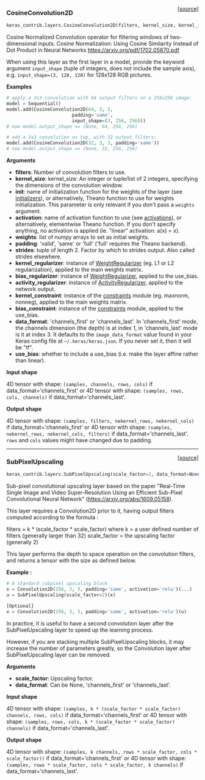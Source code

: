 <span style="float:right;">[[source]](https://github.com/keras-team/keras-contrib/blob/master/keras_contrib/layers/convolutional.py#L19)</span>
### CosineConvolution2D

```python
keras_contrib.layers.CosineConvolution2D(filters, kernel_size, kernel_initializer='glorot_uniform', activation=None, weights=None, padding='valid', strides=(1, 1), data_format=None, kernel_regularizer=None, bias_regularizer=None, activity_regularizer=None, kernel_constraint=None, bias_constraint=None, use_bias=True)
```

Cosine Normalized Convolution operator for filtering windows of two-dimensional inputs.
Cosine Normalization: Using Cosine Similarity Instead of Dot Product in Neural Networks
https://arxiv.org/pdf/1702.05870.pdf

When using this layer as the first layer in a model,
provide the keyword argument `input_shape`
(tuple of integers, does not include the sample axis),
e.g. `input_shape=(3, 128, 128)` for 128x128 RGB pictures.

__Examples__


```python
# apply a 3x3 convolution with 64 output filters on a 256x256 image:
model = Sequential()
model.add(CosineConvolution2D(64, 3, 3,
                        padding='same',
                        input_shape=(3, 256, 256)))
# now model.output_shape == (None, 64, 256, 256)

# add a 3x3 convolution on top, with 32 output filters:
model.add(CosineConvolution2D(32, 3, 3, padding='same'))
# now model.output_shape == (None, 32, 256, 256)
```

__Arguments__

- __filters__: Number of convolution filters to use.
- __kernel_size__: kernel_size: An integer or tuple/list of 2 integers, specifying the
    dimensions of the convolution window.
- __init__: name of initialization function for the weights of the layer
    (see [initializers](../initializers.md)), or alternatively,
    Theano function to use for weights initialization.
    This parameter is only relevant if you don't pass
    a `weights` argument.
- __activation__: name of activation function to use
    (see [activations](../activations.md)),
    or alternatively, elementwise Theano function.
    If you don't specify anything, no activation is applied
    (ie. "linear" activation: a(x) = x).
- __weights__: list of numpy arrays to set as initial weights.
- __padding__: 'valid', 'same' or 'full'
    ('full' requires the Theano backend).
- __strides__: tuple of length 2. Factor by which to strides output.
    Also called strides elsewhere.
- __kernel_regularizer__: instance of [WeightRegularizer](../regularizers.md)
    (eg. L1 or L2 regularization), applied to the main weights matrix.
- __bias_regularizer__: instance of [WeightRegularizer](../regularizers.md),
    applied to the use_bias.
- __activity_regularizer__: instance of [ActivityRegularizer](../regularizers.md),
    applied to the network output.
- __kernel_constraint__: instance of the [constraints](../constraints.md) module
    (eg. maxnorm, nonneg), applied to the main weights matrix.
- __bias_constraint__: instance of the [constraints](../constraints.md) module,
    applied to the use_bias.
- __data_format__: 'channels_first' or 'channels_last'. In 'channels_first' mode, the channels dimension
    (the depth) is at index 1, in 'channels_last' mode is it at index 3.
    It defaults to the `image_data_format` value found in your
    Keras config file at `~/.keras/keras.json`.
    If you never set it, then it will be "tf".
- __use_bias__: whether to include a use_bias
    (i.e. make the layer affine rather than linear).

__Input shape__

4D tensor with shape:
`(samples, channels, rows, cols)` if data_format='channels_first'
or 4D tensor with shape:
`(samples, rows, cols, channels)` if data_format='channels_last'.

__Output shape__

4D tensor with shape:
`(samples, filters, nekernel_rows, nekernel_cols)` if data_format='channels_first'
or 4D tensor with shape:
`(samples, nekernel_rows, nekernel_cols, filters)` if data_format='channels_last'.
`rows` and `cols` values might have changed due to padding.

----

<span style="float:right;">[[source]](https://github.com/keras-team/keras-contrib/blob/master/keras_contrib/layers/convolutional.py#L246)</span>
### SubPixelUpscaling

```python
keras_contrib.layers.SubPixelUpscaling(scale_factor=2, data_format=None)
```

Sub-pixel convolutional upscaling layer based on the paper "Real-Time Single Image
and Video Super-Resolution Using an Efficient Sub-Pixel Convolutional Neural Network"
(https://arxiv.org/abs/1609.05158).

This layer requires a Convolution2D prior to it, having output filters computed according to
the formula :

filters = k * (scale_factor * scale_factor)
where k = a user defined number of filters (generally larger than 32)
scale_factor = the upscaling factor (generally 2)

This layer performs the depth to space operation on the convolution filters, and returns a
tensor with the size as defined below.

__Example :__

```python
# A standard subpixel upscaling block
x = Convolution2D(256, 3, 3, padding='same', activation='relu')(...)
u = SubPixelUpscaling(scale_factor=2)(x)

[Optional]
x = Convolution2D(256, 3, 3, padding='same', activation='relu')(u)
```

In practice, it is useful to have a second convolution layer after the
SubPixelUpscaling layer to speed up the learning process.

However, if you are stacking multiple SubPixelUpscaling blocks, it may increase
the number of parameters greatly, so the Convolution layer after SubPixelUpscaling
layer can be removed.

__Arguments__

- __scale_factor__: Upscaling factor.
- __data_format__: Can be None, 'channels_first' or 'channels_last'.

__Input shape__

4D tensor with shape:
`(samples, k * (scale_factor * scale_factor) channels, rows, cols)` if data_format='channels_first'
or 4D tensor with shape:
`(samples, rows, cols, k * (scale_factor * scale_factor) channels)` if data_format='channels_last'.

__Output shape__

4D tensor with shape:
`(samples, k channels, rows * scale_factor, cols * scale_factor))` if data_format='channels_first'
or 4D tensor with shape:
`(samples, rows * scale_factor, cols * scale_factor, k channels)` if data_format='channels_last'.

